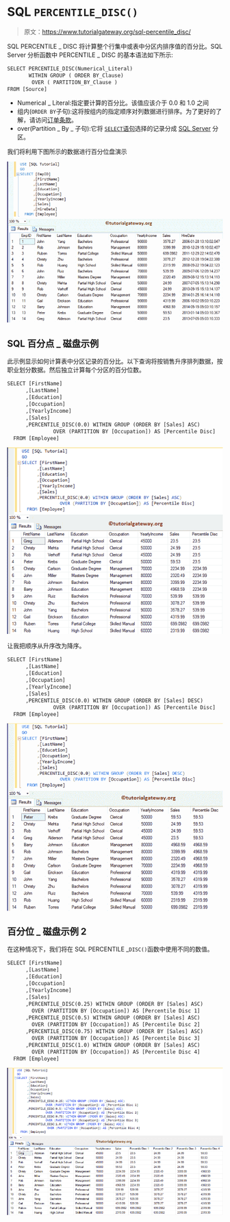 # SQL `PERCENTILE_DISC()`

> 原文：<https://www.tutorialgateway.org/sql-percentile_disc/>

SQL PERCENTILE _ DISC 将计算整个行集中或表中分区内排序值的百分比。SQL Server 分析函数中 PERCENTILE _ DISC 的基本语法如下所示:

```
SELECT PERCENTILE_DISC(Numerical_Literal)
       WITHIN GROUP ( ORDER BY_Clause)
        OVER ( PARTITION_BY_Clause )
FROM [Source]
```

*   Numerical _ Literal:指定要计算的百分比。该值应该介于 0.0 和 1.0 之间
*   组内(`ORDER BY`子句):这将按组内的指定顺序对列数据进行排序。为了更好的了解，请访问[订单条款](https://www.tutorialgateway.org/sql-order-by-clause/)。
*   over(Partition _ By _ 子句):它将 [`SELECT`语句](https://www.tutorialgateway.org/sql-select-statement/)选择的记录分成 [SQL Server](https://www.tutorialgateway.org/sql/) 分区。

我们将利用下图所示的数据进行百分位盘演示

![SQL PERCENTILE_DISC 1](img/b40da64b5add370c7e1aa7c8d2322b8f.png)

## SQL 百分点 _ 磁盘示例

此示例显示如何计算表中分区记录的百分比。以下查询将按销售升序排列数据，按职业划分数据。然后独立计算每个分区的百分位数。

```
SELECT [FirstName]
      ,[LastName]
      ,[Education]
      ,[Occupation]
      ,[YearlyIncome]
      ,[Sales]
      ,PERCENTILE_DISC(0.0) WITHIN GROUP (ORDER BY [Sales] ASC)
			   OVER (PARTITION BY [Occupation]) AS [Percentile Disc] 
  FROM [Employee]
```

![SQL PERCENTILE_DISC 2](img/aa84e7c9fabdfe5b9d4446babf9f6709.png)

让我把顺序从升序改为降序。

```
SELECT [FirstName]
      ,[LastName]
      ,[Education]
      ,[Occupation]
      ,[YearlyIncome]
      ,[Sales]
      ,PERCENTILE_DISC(0.0) WITHIN GROUP (ORDER BY [Sales] DESC)
			   OVER (PARTITION BY [Occupation]) AS [Percentile Disc] 
  FROM [Employee]
```

![SQL PERCENTILE_DISC 3](img/319b5d8ebb915c254970d91165591237.png)

## 百分位 _ 磁盘示例 2

在这种情况下，我们将在 SQL PERCENTILE _`DISC()`函数中使用不同的数值。

```
SELECT [FirstName]
      ,[LastName]
      ,[Education]
      ,[Occupation]
      ,[YearlyIncome]
      ,[Sales]
      ,PERCENTILE_DISC(0.25) WITHIN GROUP (ORDER BY [Sales] ASC)
		OVER (PARTITION BY [Occupation]) AS [Percentile Disc 1]  
      ,PERCENTILE_DISC(0.5) WITHIN GROUP (ORDER BY [Sales] ASC)
		OVER (PARTITION BY [Occupation]) AS [Percentile Disc 2]
      ,PERCENTILE_DISC(0.75) WITHIN GROUP (ORDER BY [Sales] ASC)
		OVER (PARTITION BY [Occupation]) AS [Percentile Disc 3] 
      ,PERCENTILE_DISC(1.0) WITHIN GROUP (ORDER BY [Sales] ASC)
		OVER (PARTITION BY [Occupation]) AS [Percentile Disc 4] 
  FROM [Employee]
```

![SQL PERCENTILE_DISC 4](img/7e97670c112d417a38ae951e195538e7.png)